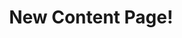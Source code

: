 ---
layout: post
title: New Content Page!
description: >
  Howdy! This is an example blog post that shows several types of HTML content supported in this theme.
sitemap: false
hide_last_modified: true
---